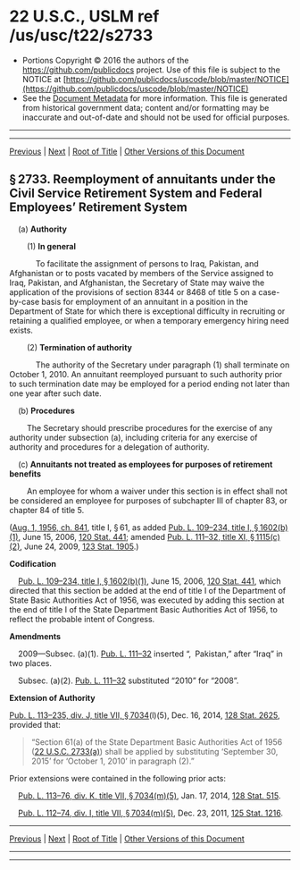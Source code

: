 ---
---

# 22 U.S.C., USLM ref /us/usc/t22/s2733

* Portions Copyright © 2016 the authors of the https://github.com/publicdocs project.
  Use of this file is subject to the NOTICE at [https://github.com/publicdocs/uscode/blob/master/NOTICE](https://github.com/publicdocs/uscode/blob/master/NOTICE)
* See the [Document Metadata](././../../../..//README.md) for more information.
  This file is generated from historical government data; content and/or formatting may be inaccurate and out-of-date and should not be used for official purposes.

----------
----------

[Previous](./../../../..//us/usc/t22/ch38/m__us_usc_t22_s2732.md) | [Next](./../../../..//us/usc/t22/ch38/m__us_usc_t22_s2734.md) | [Root of Title](./../../../../) | [Other Versions of this Document](https://publicdocs.github.io/go/links?ns=uslm&ref=%2Fus%2Fusc%2Ft22%2Fs2733)

## § 2733. Reemployment of annuitants under the Civil Service Retirement System and Federal Employees’ Retirement System

    (a) __Authority__ 

        (1) __In general__ 

            To facilitate the assignment of persons to Iraq, Pakistan, and Afghanistan or to posts vacated by members of the Service assigned to Iraq, Pakistan, and Afghanistan, the Secretary of State may waive the application of the provisions of section 8344 or 8468 of title 5 on a case-by-case basis for employment of an annuitant in a position in the Department of State for which there is exceptional difficulty in recruiting or retaining a qualified employee, or when a temporary emergency hiring need exists.

        (2) __Termination of authority__ 

            The authority of the Secretary under paragraph (1) shall terminate on October 1, 2010. An annuitant reemployed pursuant to such authority prior to such termination date may be employed for a period ending not later than one year after such date.

    (b) __Procedures__ 

        The Secretary should prescribe procedures for the exercise of any authority under subsection (a), including criteria for any exercise of authority and procedures for a delegation of authority.

    (c) __Annuitants not treated as employees for purposes of retirement benefits__ 

        An employee for whom a waiver under this section is in effect shall not be considered an employee for purposes of subchapter III of chapter 83, or chapter 84 of title 5.

([Aug. 1, 1956, ch. 841][/us/act/1956-08-01/ch841], title I, § 61, as added [Pub. L. 109–234, title I, § 1602(b)(1)][/us/pl/109/234/s1602/b/1], June 15, 2006, [120 Stat. 441][/us/stat/120/441]; amended [Pub. L. 111–32, title XI, § 1115(c)(2)][/us/pl/111/32/s1115/c/2], June 24, 2009, [123 Stat. 1905][/us/stat/123/1905].)

 __Codification__ 

    [Pub. L. 109–234, title I, § 1602(b)(1)][/us/pl/109/234/s1602/b/1], June 15, 2006, [120 Stat. 441][/us/stat/120/441], which directed that this section be added at the end of title I of the Department of State Basic Authorities Act of 1956, was executed by adding this section at the end of title I of the State Department Basic Authorities Act of 1956, to reflect the probable intent of Congress.

 __Amendments__ 

    2009—Subsec. (a)(1). [Pub. L. 111–32][/us/pl/111/32] inserted “, Pakistan,” after “Iraq” in two places.

    Subsec. (a)(2). [Pub. L. 111–32][/us/pl/111/32] substituted “2010” for “2008”.

 __Extension of Authority__ 

[Pub. L. 113–235, div. J, title VII, § 7034][/us/pl/113/235/s7034](l)(5), Dec. 16, 2014, [128 Stat. 2625][/us/stat/128/2625], provided that: 

> “Section 61(a) of the State Department Basic Authorities Act of 1956 ([22 U.S.C. 2733(a)][/us/usc/t22/s2733/a]) shall be applied by substituting ‘September 30, 2015’ for ‘October 1, 2010’ in paragraph (2).”

Prior extensions were contained in the following prior acts:

    [Pub. L. 113–76, div. K, title VII, § 7034(m)(5)][/us/pl/113/76/s7034/m/5], Jan. 17, 2014, [128 Stat. 515][/us/stat/128/515].

    [Pub. L. 112–74, div. I, title VII, § 7034(m)(5)][/us/pl/112/74/s7034/m/5], Dec. 23, 2011, [125 Stat. 1216][/us/stat/125/1216].

----------

[Previous](./../../../..//us/usc/t22/ch38/m__us_usc_t22_s2732.md) | [Next](./../../../..//us/usc/t22/ch38/m__us_usc_t22_s2734.md) | [Root of Title](./../../../../) | [Other Versions of this Document](https://publicdocs.github.io/go/links?ns=uslm&ref=%2Fus%2Fusc%2Ft22%2Fs2733)

----------
----------

[/us/act/1956-08-01/ch841]: https://publicdocs.github.io/go/links?ns=uslm&ref=%2Fus%2Fact%2F1956-08-01%2Fch841
[/us/pl/109/234/s1602/b/1]: https://publicdocs.github.io/go/links?ns=uslm&ref=%2Fus%2Fpl%2F109%2F234%2Fs1602%2Fb%2F1
[/us/stat/120/441]: https://publicdocs.github.io/go/links?ns=uslm&ref=%2Fus%2Fstat%2F120%2F441
[/us/pl/111/32/s1115/c/2]: https://publicdocs.github.io/go/links?ns=uslm&ref=%2Fus%2Fpl%2F111%2F32%2Fs1115%2Fc%2F2
[/us/stat/123/1905]: https://publicdocs.github.io/go/links?ns=uslm&ref=%2Fus%2Fstat%2F123%2F1905
[/us/pl/109/234/s1602/b/1]: https://publicdocs.github.io/go/links?ns=uslm&ref=%2Fus%2Fpl%2F109%2F234%2Fs1602%2Fb%2F1
[/us/stat/120/441]: https://publicdocs.github.io/go/links?ns=uslm&ref=%2Fus%2Fstat%2F120%2F441
[/us/pl/111/32]: https://publicdocs.github.io/go/links?ns=uslm&ref=%2Fus%2Fpl%2F111%2F32
[/us/pl/111/32]: https://publicdocs.github.io/go/links?ns=uslm&ref=%2Fus%2Fpl%2F111%2F32
[/us/pl/113/235/s7034]: https://publicdocs.github.io/go/links?ns=uslm&ref=%2Fus%2Fpl%2F113%2F235%2Fs7034
[/us/stat/128/2625]: https://publicdocs.github.io/go/links?ns=uslm&ref=%2Fus%2Fstat%2F128%2F2625
[/us/usc/t22/s2733/a]: https://publicdocs.github.io/go/links?ns=uslm&ref=%2Fus%2Fusc%2Ft22%2Fs2733%2Fa
[/us/pl/113/76/s7034/m/5]: https://publicdocs.github.io/go/links?ns=uslm&ref=%2Fus%2Fpl%2F113%2F76%2Fs7034%2Fm%2F5
[/us/stat/128/515]: https://publicdocs.github.io/go/links?ns=uslm&ref=%2Fus%2Fstat%2F128%2F515
[/us/pl/112/74/s7034/m/5]: https://publicdocs.github.io/go/links?ns=uslm&ref=%2Fus%2Fpl%2F112%2F74%2Fs7034%2Fm%2F5
[/us/stat/125/1216]: https://publicdocs.github.io/go/links?ns=uslm&ref=%2Fus%2Fstat%2F125%2F1216


